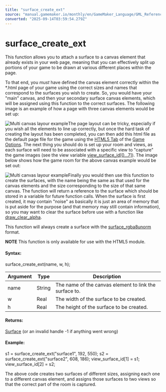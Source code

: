 ```yaml
---
title: "surface_create_ext"
source: "manual.gamemaker.io/monthly/en/GameMaker_Language/GML_Reference/Drawing/Surfaces/surface_create_ext.htm"
converted: "2025-09-14T03:59:54.279Z"
---
```


# surface\_create\_ext

This function allows you to attach a surface to a canvas element that already exists in your web page, meaning that you can effectively split up portions of your game to be drawn at various different places within the page.

To that end, you _must_ have defined the canvas element correctly within the \*.html page of your game using the correct sizes and names that correspond to the surfaces you wish to create. So, you would have your "main" canvas, and then your secondary surface canvas elements, which will be assigned using this function to the correct surfaces. The following image is an example of how a page with three canvas elements would be set up:

![Multi canvas layour example](../../../../assets/Images/Scripting_Reference/GML/Reference/Drawing/surface_ext_1.png)The page layout can be tricky, especially if you wish all the elements to line up correctly, but once the hard task of creating the layout has been completed, you can then add this html file as the default page file for the game using the [HTML5 Tab](../../../../../../../Settings/Game_Options/HTML5.md) of the [Game Options](../../../../../../../Settings/Game_Options.md). The next thing you should do is set up your room and views, as each surface will need to be associated with a specific view to "capture" the game images (see the view variable [view\_surface\_id\[0...7\]](../../Cameras_And_Display/Cameras_And_Viewports/view_surface_id.md)). The image below shows how the game room for the above canvas example would be set out:

![Multi canvas layour example](../../../../assets/Images/Scripting_Reference/GML/Reference/Drawing/surface_ext_2.png)Finally you would then use this function to create the surfaces, with the name being the same as that used for the canvas elements and the size corresponding to the size of that same canvas. The function will return a reference to the surface which should be stored in a variable for future function calls. When the surface is first created, it may contain "noise" as basically it is just an area of memory that is put aside for the purpose (and that memory may still contain information), so you may want to clear the surface before use with a function like [draw\_clear\_alpha](../Colour_And_Alpha/draw_clear_alpha.htm#h).

This function will always create a surface with the [surface\_rgba8unorm](surface_create.md) format.

**NOTE** This function is only available for use with the HTML5 module.

#### Syntax:

surface\_create\_ext(name, w, h);

| Argument | Type | Description |
| --- | --- | --- |
| name | String | The name of the canvas element to link the surface to. |
| w | Real | The width of the surface to be created. |
| h | Real | The height of the surface to be created. |

#### Returns:

[Surface](surface_create.md) (or an invalid handle -1 if anything went wrong)

#### Example:

s1 = surface\_create\_ext("surface1", 192, 550);
s2 = surface\_create\_ext("surface2", 608, 186);
view\_surface\_id\[1\] = s1;
view\_surface\_id\[2\] = s2;

The above code creates two surfaces of different sizes, assigning each one to a different canvas element, and assigns those surfaces to two views so that the correct part of the room is captured.